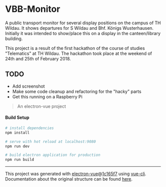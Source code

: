 # VBB-Monitor

A public transport monitor for several display positions on the campus of TH Wildau. It shows departures for S Wildau and Bhf. Königs Wusterhausen.
Initially it was intended to show/place this on a display in the canteen/library building.

This project is a result of the first hackathon of the course of studies "Telematics" at TH Wildau. The hackathon took place at the weekend of 24th and 25th of February 2018.

## TODO

* Add screenshot
* Make some code cleanup and refactoring for the "hacky" parts
* Get this running on a Raspberry Pi

> An electron-vue project

#### Build Setup

``` bash
# install dependencies
npm install

# serve with hot reload at localhost:9080
npm run dev

# build electron application for production
npm run build


```

---

This project was generated with [electron-vue](https://github.com/SimulatedGREG/electron-vue)@[1c165f7](https://github.com/SimulatedGREG/electron-vue/tree/1c165f7c5e56edaf48be0fbb70838a1af26bb015) using [vue-cli](https://github.com/vuejs/vue-cli). Documentation about the original structure can be found [here](https://simulatedgreg.gitbooks.io/electron-vue/content/index.html).


